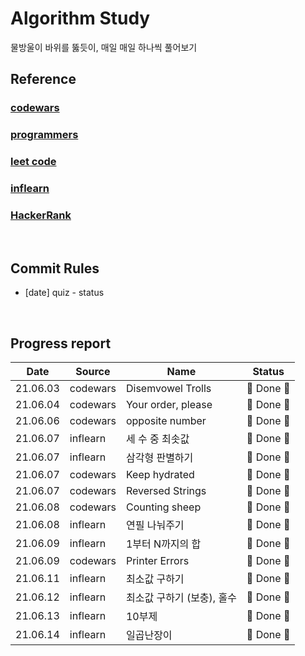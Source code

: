 # Algorithm Study

물방울이 바위를 뚫듯이, 매일 매일 하나씩 풀어보기

## Reference

### [codewars](https://www.codewars.com/dashboard)

### [programmers](https://programmers.co.kr/)

### [leet code](https://leetcode.com/)

### [inflearn](https://www.inflearn.com/)

### [HackerRank](https://www.hackerrank.com/dashboard)

</br>

## Commit Rules

- [date] quiz - status

</br>

## Progress report

|   Date   | Source   | Name               | Status     |
| :------: | -------- | ------------------ | ---------- |
| 21.06.03 | codewars | Disemvowel Trolls  | 🎉 Done 🎉 |
| 21.06.04 | codewars | Your order, please | 🎉 Done 🎉 |
| 21.06.06 | codewars | opposite number    | 🎉 Done 🎉 |
| 21.06.07 | inflearn | 세 수 중 최솟값    | 🎉 Done 🎉 |
| 21.06.07 | inflearn | 삼각형 판별하기    | 🎉 Done 🎉 |
| 21.06.07 | codewars | Keep hydrated      | 🎉 Done 🎉 |
| 21.06.07 | codewars | Reversed Strings   | 🎉 Done 🎉 |
| 21.06.08 | codewars | Counting sheep     | 🎉 Done 🎉 |
| 21.06.08 | inflearn | 연필 나눠주기      | 🎉 Done 🎉 |
| 21.06.09 | inflearn | 1부터 N까지의 합   | 🎉 Done 🎉 |
| 21.06.09 | codewars | Printer Errors     | 🎉 Done 🎉 |
| 21.06.11 | inflearn | 최소값 구하기      | 🎉 Done 🎉 |
| 21.06.12 | inflearn | 최소값 구하기 (보충), 홀수    | 🎉 Done 🎉 |
| 21.06.13 | inflearn | 10부제   | 🎉 Done 🎉 |
| 21.06.14 | inflearn | 일곱난장이   | 🎉 Done 🎉 |
